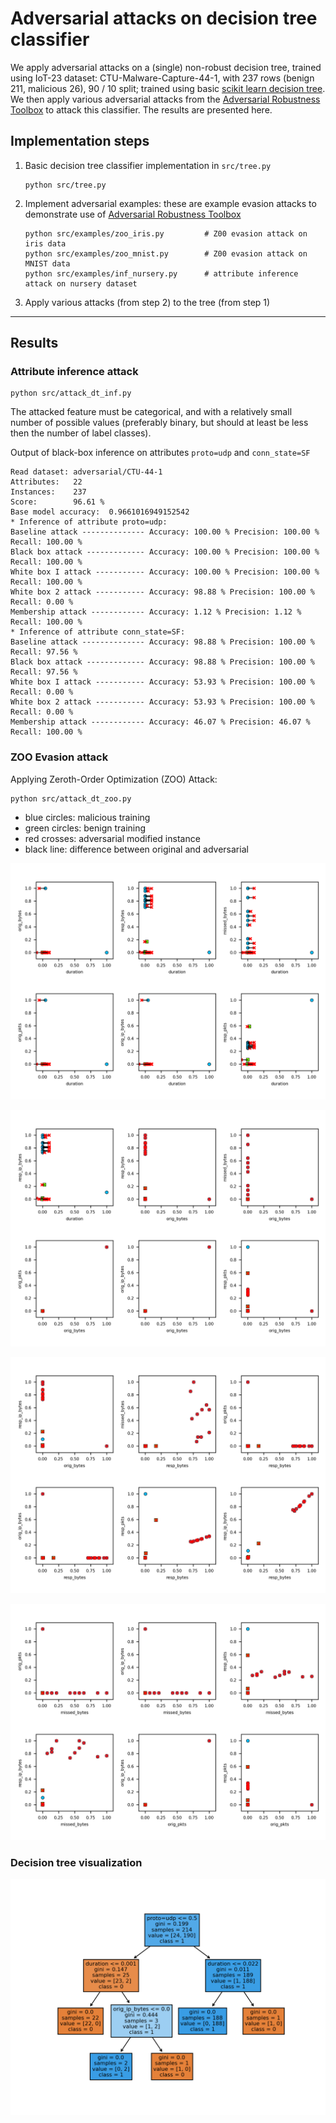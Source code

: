 # Adversarial attacks on decision tree classifier

We apply adversarial attacks on a (single) non-robust decision tree, trained using IoT-23 dataset:
CTU-Malware-Capture-44-1, with 237 rows (benign 211, malicious 26), 90 / 10 split; trained using basic
[scikit learn decision tree][1]. We then apply various adversarial attacks from the [Adversarial Robustness Toolbox][2]
to attack this classifier. The results are presented here.


## Implementation steps

1. Basic decision tree classifier implementation in `src/tree.py`

    ```text
    python src/tree.py 
    ```

2. Implement adversarial examples: these are example evasion attacks to demonstrate use of [Adversarial Robustness Toolbox][2]

    ```text
    python src/examples/zoo_iris.py         # Z00 evasion attack on iris data
    python src/examples/zoo_mnist.py        # Z00 evasion attack on MNIST data
    python src/examples/inf_nursery.py      # attribute inference attack on nursery dataset
    ```
    
3. Apply various attacks (from step 2) to the tree (from step 1)  

* * *   

## Results

### Attribute inference attack

```
python src/attack_dt_inf.py
```

The attacked feature must be categorical, and with a relatively small
number of possible values (preferably binary, but should at least be
less then the number of label classes).

Output of black-box inference on attributes `proto=udp` and `conn_state=SF`

```text
Read dataset: adversarial/CTU-44-1
Attributes:   22
Instances:    237
Score:        96.61 %
Base model accuracy:  0.9661016949152542
* Inference of attribute proto=udp:
Baseline attack -------------- Accuracy: 100.00 % Precision: 100.00 % Recall: 100.00 %
Black box attack ------------- Accuracy: 100.00 % Precision: 100.00 % Recall: 100.00 %
White box I attack ----------- Accuracy: 100.00 % Precision: 100.00 % Recall: 100.00 %
White box 2 attack ----------- Accuracy: 98.88 % Precision: 100.00 % Recall: 0.00 %
Membership attack ------------ Accuracy: 1.12 % Precision: 1.12 % Recall: 100.00 %
* Inference of attribute conn_state=SF:
Baseline attack -------------- Accuracy: 98.88 % Precision: 100.00 % Recall: 97.56 %
Black box attack ------------- Accuracy: 98.88 % Precision: 100.00 % Recall: 97.56 %
White box I attack ----------- Accuracy: 53.93 % Precision: 100.00 % Recall: 0.00 %
White box 2 attack ----------- Accuracy: 53.93 % Precision: 100.00 % Recall: 0.00 %
Membership attack ------------ Accuracy: 46.07 % Precision: 46.07 % Recall: 100.00 %
```
  
### ZOO Evasion attack

Applying Zeroth-Order Optimization (ZOO) Attack:

```text
python src/attack_dt_zoo.py
```

- blue circles: malicious training 
- green circles: benign training 
- red crosses: adversarial modified instance
- black line: difference between original and adversarial

 
![img](iot-23_1.png) 
 
![img](iot-23_2.png) 
  
![img](iot-23_3.png) 
 
![img](iot-23_4.png) 

### Decision tree visualization
  
![image](CTU-44-1.png)   

  
<!-- references -->
  
[1]: https://scikit-learn.org/stable/modules/tree.html  
[2]: https://adversarial-robustness-toolbox.readthedocs.io/en/latest/
